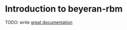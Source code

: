 # Introduction to beyeran-rbm

TODO: write [great documentation](http://jacobian.org/writing/great-documentation/what-to-write/)
